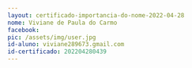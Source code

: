 ```yaml
---
layout: certificado-importancia-do-nome-2022-04-28
nome: Viviane de Paula do Carmo
facebook:
pic: /assets/img/user.jpg
id-aluno: viviane289673.gmail.com
id-certificado: 202204280439
---
```

